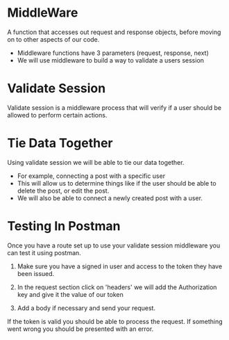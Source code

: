 # MiddleWare #
A function that accesses out request and response objects, before moving on to other aspects of our code. 

- Middleware functions have 3 parameters (request, response, next)
- We will use middleware to build a way to validate a users session



# Validate Session #
Validate session is a middleware process that will verify if a user should be allowed to perform certain actions. 

# Tie Data Together #
Using validate session we will be able to tie our data together. 

- For example, connecting a post with a specific user
- This will allow us to determine things like if the user should be able to delete the post, or edit the post. 
- We will also be able to connect a newly created post with a user. 


# Testing In Postman #
Once you have a route set up to use your validate session middleware you can test it using postman. 

1. Make sure you have a signed in user and access to the token they have been issued. 

2. In the request section click on 'headers' we will add the Authorization key and give it the value of our token

3. Add a body if necessary and send your request. 

If the token is valid you should be able to process the request. If something went wrong you should be presented with an error. 